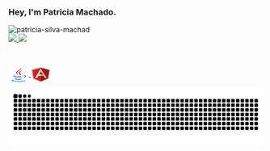 ### Hey, I'm Patricia Machado.


<img src="https://komarev.com/ghpvc/?username=patricia-silva-machad&color=green" alt="patricia-silva-machad" /> 
<div>
  <a href="https://github.com/patricia-silva-machad">
  <img height="145em" src="https://github-readme-stats.vercel.app/api?username=patricia-silva-machad&show_icons=true&theme=dracula&include_all_commits=true&count_private=true"/>
  <img height="145em" src="https://github-readme-stats.vercel.app/api/top-langs/?username=patricia-silva-machad&layout=compact&langs_count=7&theme=dracula"/>
</div>  
  
   ##
<div style="display: inline_block"><br>
  <img align="center" alt="Rafa-Js" height="30" width="40" src="https://raw.githubusercontent.com/devicons/devicon/00f02ef57fb7601fd1ddcc2fe6fe670fef3ae3e4/icons/java/java-original.svg">
  <img align="center" alt="Rafa-Ts" height="30" width="40"                   src="https://raw.githubusercontent.com/devicons/devicon/00f02ef57fb7601fd1ddcc2fe6fe670fef3ae3e4/icons/angularjs/angularjs-original.svg">
</div>
  
![Snake animation](https://github.com/patricia-silva-machad/patricia-silva-machad/blob/output/github-contribution-grid-snake.svg)
  
